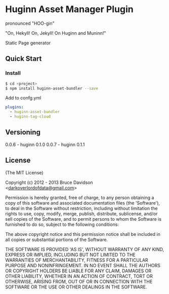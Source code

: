 # Huginn Asset Manager Plugin

pronounced "HOO-gin"

"On, Hekyll! On, Jekyll! On Huginn and Muninn!"

Static Page generator

## Quick Start

### Install

```bash
$ cd <project>
$ npm install huginn-asset-bundler --save
```

Add to confg.yml


```yml
plugins:
  - huginn-asset-bundler
  - huginn-tag-cloud
```

## Versioning

0.0.6 - huginn 0.1.0
0.0.7 - huginn 0.1.1

## License

(The MIT License)

Copyright (c) 2012 - 2013 Bruce Davidson &lt;darkoverlordofdata@gmail.com&gt;

Permission is hereby granted, free of charge, to any person obtaining
a copy of this software and associated documentation files (the
'Software'), to deal in the Software without restriction, including
without limitation the rights to use, copy, modify, merge, publish,
distribute, sublicense, and/or sell copies of the Software, and to
permit persons to whom the Software is furnished to do so, subject to
the following conditions:

The above copyright notice and this permission notice shall be
included in all copies or substantial portions of the Software.

THE SOFTWARE IS PROVIDED 'AS IS', WITHOUT WARRANTY OF ANY KIND,
EXPRESS OR IMPLIED, INCLUDING BUT NOT LIMITED TO THE WARRANTIES OF
MERCHANTABILITY, FITNESS FOR A PARTICULAR PURPOSE AND NONINFRINGEMENT.
IN NO EVENT SHALL THE AUTHORS OR COPYRIGHT HOLDERS BE LIABLE FOR ANY
CLAIM, DAMAGES OR OTHER LIABILITY, WHETHER IN AN ACTION OF CONTRACT,
TORT OR OTHERWISE, ARISING FROM, OUT OF OR IN CONNECTION WITH THE
SOFTWARE OR THE USE OR OTHER DEALINGS IN THE SOFTWARE.
